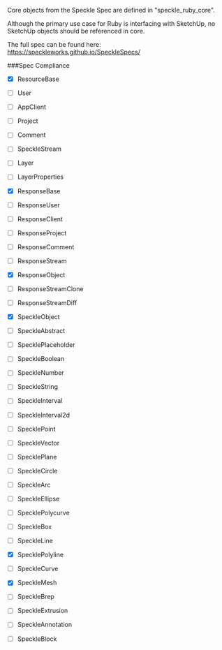 Core objects from the Speckle Spec are defined in "speckle_ruby_core". 

Although the primary use case for Ruby is interfacing with SketchUp, no SketchUp objects should be referenced in core.

The full spec can be found here: 
https://speckleworks.github.io/SpeckleSpecs/

###Spec Compliance
- [x] ResourceBase
- [ ] User
- [ ] AppClient
- [ ] Project
- [ ] Comment
- [ ] SpeckleStream
- [ ] Layer
- [ ] LayerProperties
- [x] ResponseBase
- [ ] ResponseUser
- [ ] ResponseClient
- [ ] ResponseProject
- [ ] ResponseComment
- [ ] ResponseStream
- [x] ResponseObject
- [ ] ResponseStreamClone
- [ ] ResponseStreamDiff
- [x] SpeckleObject
- [ ] SpeckleAbstract
- [ ] SpecklePlaceholder
- [ ] SpeckleBoolean
- [ ] SpeckleNumber
- [ ] SpeckleString
- [ ] SpeckleInterval
- [ ] SpeckleInterval2d
- [ ] SpecklePoint
- [ ] SpeckleVector
- [ ] SpecklePlane
- [ ] SpeckleCircle
- [ ] SpeckleArc
- [ ] SpeckleEllipse
- [ ] SpecklePolycurve
- [ ] SpeckleBox
- [ ] SpeckleLine
- [x] SpecklePolyline
- [ ] SpeckleCurve
- [x] SpeckleMesh
- [ ] SpeckleBrep
- [ ] SpeckleExtrusion
- [ ] SpeckleAnnotation
- [ ] SpeckleBlock




